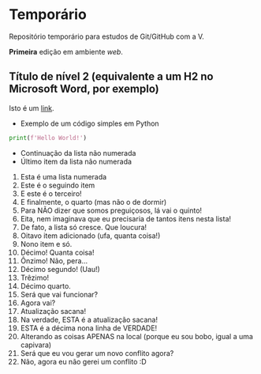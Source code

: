 # Temporário

Repositório temporário para estudos de Git/GitHub com a V.

**Primeira** edição em ambiente _web_.

## Título de nível 2 (equivalente a um H2 no Microsoft Word, por exemplo)

Isto é um [link](https://terra.com.br).

- Exemplo de um código simples em Python
```python
print(f'Hello World!')
```
- Continuação da lista não numerada
- Último item da lista não numerada

1. Esta é uma lista numerada
2. Este é o seguindo item
3. E este é o terceiro!
4. E finalmente, o quarto (mas não o de dormir)
5. Para NÃO dizer que somos preguiçosos, lá vai o quinto!
6. Eita, nem imaginava que eu precisaria de tantos itens nesta lista!
7. De fato, a lista só cresce. Que loucura!
8. Oitavo item adicionado (ufa, quanta coisa!)
9. Nono item e só.
10. Décimo! Quanta coisa!
11. Ônzimo! Não, pera...
12. Décimo segundo! (Uau!)
13. Trêzimo!
14. Décimo quarto.
15. Será que vai funcionar?
16. Agora vai?
17. Atualização sacana!
18. Na verdade, ESTA é a atualização sacana!
19. ESTA é a décima nona linha de VERDADE!
20. Alterando as coisas APENAS na local (porque eu sou bobo, igual a uma
capivara)
21. Será que eu vou gerar um novo conflito agora?
22. Não, agora eu não gerei um conflito :D
